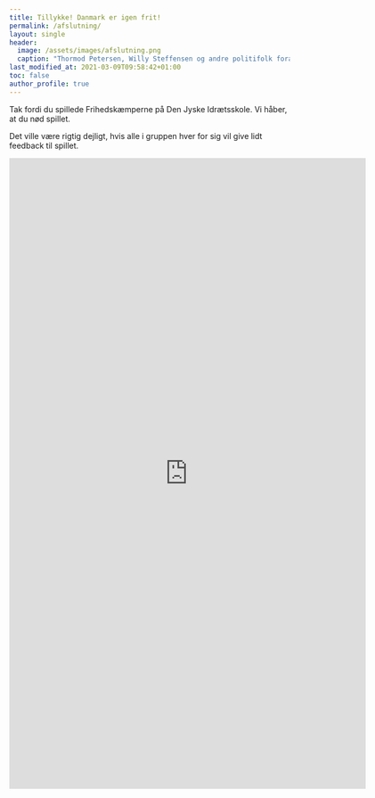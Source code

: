 ```yaml
---
title: Tillykke! Danmark er igen frit!
permalink: /afslutning/
layout: single
header:
  image: /assets/images/afslutning.png
  caption: "Thormod Petersen, Willy Steffensen og andre politifolk foran Den Jyske Idrætsskole efter befrielsen."
last_modified_at: 2021-03-09T09:58:42+01:00
toc: false
author_profile: true
---
```

Tak fordi du spillede Frihedskæmperne på Den Jyske Idrætsskole. Vi håber, at du nød spillet.

Det ville være rigtig dejligt, hvis alle i gruppen hver for sig vil give lidt feedback til spillet.

<iframe src="https://docs.google.com/forms/d/e/1FAIpQLSeZDCA_oY0ATlwYzbfEyEsSq8YETTnK9-bXIMed_ldfAOxhMw/viewform?embedded=true" width="640" height="1132" frameborder="0" marginheight="0" marginwidth="0">Indlæser…</iframe>
